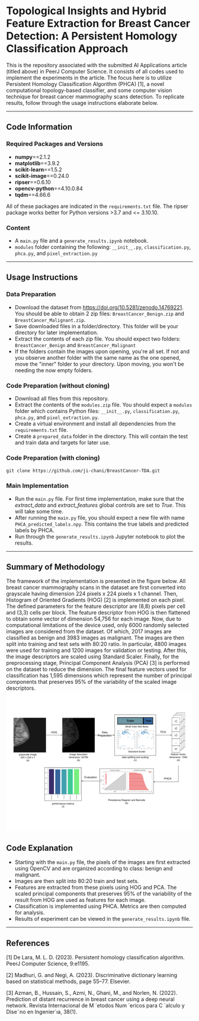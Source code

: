 # Topological Insights and Hybrid Feature Extraction for Breast Cancer Detection: A Persistent Homology Classification Approach
This is the repository associated with the submitted AI Applications article (titled above) in PeerJ Computer Science. It consists of all codes used to implement the experiments in the article. The focus here is to utilize Persistent Homology Classification Algorithm (PHCA) [1], a novel computational topology-based classifier, and some computer vision technique for breast cancer mammography scans detection. To replicate results, follow through the usage instructions elaborate below.

---
## Code Information

### Required Packages and Versions
- **numpy**==2.1.2
- **matplotlib**==3.9.2
- **scikit-learn**==1.5.2
- **scikit-image**==0.24.0
- **ripser**==0.6.10
- **opencv-python**==4.10.0.84
- **tqdm**==4.66.6

All of these packages are indicated in the `requirements.txt` file. The ripser package works better for Python versions >3.7 and <= 3.10.10.

### Content
- A `main.py` file and a `generate_results.ipynb` notebook.
- `modules` folder containing the following: `__init__.py`, `classification.py`, `phca.py`, and `pixel_extraction.py`


---
## Usage Instructions

### Data Preparation
- Download the dataset from https://doi.org/10.5281/zenodo.14769221. You should be able to obtain 2 zip files: `BreastCancer_Benign.zip` and `BreastCancer_Malignant.zip`.
- Save downloaded files in a folder/directory. This folder will be your directory for later implementation.
- Extract the contents of each zip file. You should expect two folders: `BreastCancer_Benign` and `BreastCancer_Malignant`
- If the folders contain the images upon opening, you're all set. If not and you observe another folder with the same name as the one opened, move the "inner" folder to your directory. Upon moving, you won't be needing the now empty folders.

### Code Preparation (without cloning)
- Download all files from this repository. 
- Extract the contents of the `modules.zip` file. You should expect a `modules` folder which contains Python files: `__init__.py`, `classification.py`, `phca.py`, and `pixel_extraction.py`.
- Create a virtual environment and install all dependencies from the `requirements.txt` file.
- Create a `prepared_data` folder in the directory. This will contain the test and train data and targets for later use.

### Code Preparation (with cloning)
```
git clone https://github.com/ji-chani/BreastCancer-TDA.git
```
### Main Implementation
- Run the `main.py` file. For first time implementation, make sure that the _extract_data_ and _extract_features_ global controls are set to _True_. This will take some time.
- After running the `main.py` file, you should expect a new file with name `PHCA_predicted_labels.npy`. This contains the true labels and predicted labels by PHCA.
- Run through the `generate_results.ipynb` Jupyter notebook to plot the results.

---
## Summary of Methodology
The framework of the implementation is presented in the figure below. All breast cancer mammography scans in the dataset are first converted into grayscale having dimension 224 pixels x 224 pixels x 1 channel. Then, Histogram of Oriented Gradients (HOG) [2] is implemented on each pixel. The defined parameters for the feature descriptor are (8,8) pixels per cell and (3,3) cells per block. The feature descriptor from HOG is then flattened to obtain some vector of dimension 54,756 for each image. Now, due to computational limitations of the device used, only 6000 randomly selected images are considered from the dataset. Of which, 2017 images are classified as benign and 3983 images as malignant. The images are then split into training and test sets with 80:20 ratio. In particular, 4800 images were used for training and 1200 images for validation or testing. After this, the image descriptors are scaled using Standard Scaler. Finally, for the preprocessing stage, Principal Component Analysis (PCA) [3] is performed on the dataset to reduce the dimension. The final feature vectors used for classification has 1,595 dimensions which represent the number of principal components that preserves 95% of the variability of the scaled image descriptors. 
![image](framework.png)

## Code Explanation
- Starting with the `main.py` file, the pixels of the images are first extracted using OpenCV and are organized according to class: benign and malignant.
- Images are then split into 80:20 train and test sets.
- Features are extracted from these pixels using HOG and PCA. The scaled principal components that preserves 95% of the variability of the result from HOG are used as features for each image.
- Classification is implemented using PHCA. Metrics are then computed for analysis.
- Results of experiment can be viewed in the `generate_results.ipynb` file.

---

## References
[1] De Lara, M. L. D. (2023). Persistent homology classification algorithm. PeerJ Computer Science, 9:e1195.

[2] Madhuri, G. and Negi, A. (2023). Discriminative dictionary learning based on statistical methods, page 55–77. Elsevier.

[3] Azman, B., Hussain, S., Azmi, N., Ghani, M., and Norlen, N. (2022). Prediction of distant recurrence in breast cancer using a deep neural network. Revista Internacional de M ´etodos Num ´ericos para C ´alculo y Dise˜no en Ingenier´ıa, 38(1).
